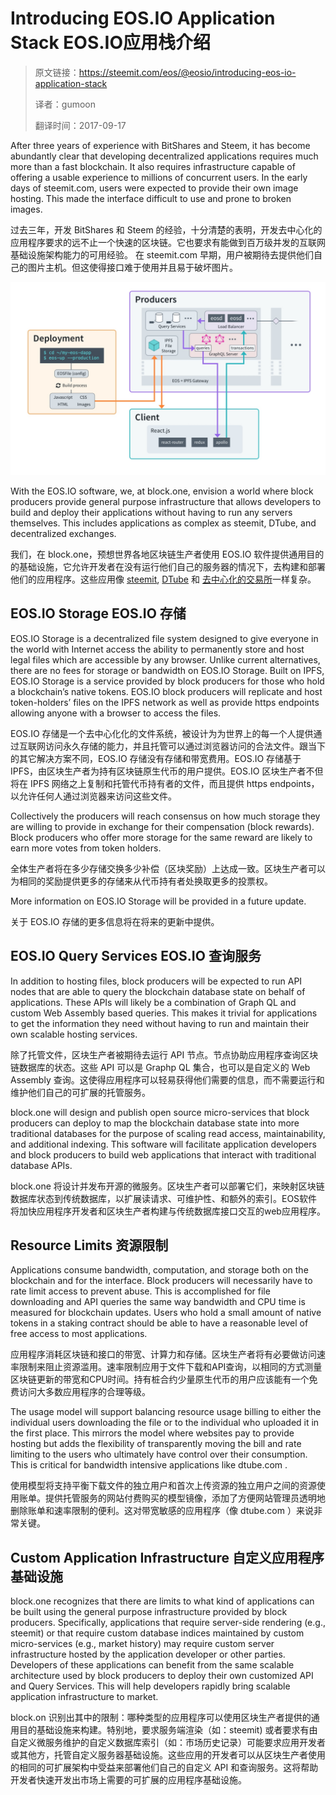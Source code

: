 # Introducing EOS.IO Application Stack EOS.IO应用栈介绍

> 原文链接：https://steemit.com/eos/@eosio/introducing-eos-io-application-stack
> 
> 译者：gumoon
> 
> 翻译时间：2017-09-17

After three years of experience with BitShares and Steem, it has become abundantly clear that developing decentralized applications requires much more than a fast blockchain. It also requires infrastructure capable of offering a usable experience to millions of concurrent users. In the early days of steemit.com, users were expected to provide their own image hosting. This made the interface difficult to use and prone to broken images.

过去三年，开发 BitShares 和 Steem 的经验，十分清楚的表明，开发去中心化的应用程序要求的远不止一个快速的区块链。它也要求有能做到百万级并发的互联网基础设施架构能力的可用经验。
在 steemit.com 早期，用户被期待去提供他们自己的图片主机。但这使得接口难于使用并且易于破坏图片。

![](media/15055489039528.jpg)


With the EOS.IO software, we, at block.one, envision a world where block producers provide general purpose infrastructure that allows developers to build and deploy their applications without having to run any servers themselves. This includes applications as complex as steemit, DTube, and decentralized exchanges.

我们，在 block.one，预想世界各地区块链生产者使用 EOS.IO 软件提供通用目的的基础设施，它允许开发者在没有运行他们自己的服务器的情况下，去构建和部署他们的应用程序。这些应用像 [steemit](https://steemit.com/), [DTube](https://dtube.video/) 和 [去中心化的交易所](https://bitshares.org/)一样复杂。

## EOS.IO Storage EOS.IO 存储

EOS.IO Storage is a decentralized file system designed to give everyone in the world with Internet access the ability to permanently store and host legal files which are accessible by any browser. Unlike current alternatives, there are no fees for storage or bandwidth on EOS.IO Storage. Built on IPFS, EOS.IO Storage is a service provided by block producers for those who hold a blockchain’s native tokens. EOS.IO block producers will replicate and host token-holders’ files on the IPFS network as well as provide https endpoints allowing anyone with a browser to access the files.

EOS.IO 存储是一个去中心化化的文件系统，被设计为为世界上的每一个人提供通过互联网访问永久存储的能力，并且托管可以通过浏览器访问的合法文件。跟当下的其它解决方案不同，EOS.IO 存储没有存储和带宽费用。EOS.IO 存储基于 IPFS，由区块生产者为持有区块链原生代币的用户提供。EOS.IO 区块生产者不但将在 IPFS 网络之上复制和托管代币持有者的文件，而且提供 https endpoints，以允许任何人通过浏览器来访问这些文件。

Collectively the producers will reach consensus on how much storage they are willing to provide in exchange for their compensation (block rewards). Block producers who offer more storage for the same reward are likely to earn more votes from token holders.

全体生产者将在多少存储交换多少补偿（区块奖励）上达成一致。区块生产者可以为相同的奖励提供更多的存储来从代币持有者处换取更多的投票权。

More information on EOS.IO Storage will be provided in a future update.

关于 EOS.IO 存储的更多信息将在将来的更新中提供。

## EOS.IO Query Services EOS.IO 查询服务

In addition to hosting files, block producers will be expected to run API nodes that are able to query the blockchain database state on behalf of applications. These APIs will likely be a combination of Graph QL and custom Web Assembly based queries. This makes it trivial for applications to get the information they need without having to run and maintain their own scalable hosting services.

除了托管文件，区块生产者被期待去运行 API 节点。节点协助应用程序查询区块链数据库的状态。这些 API 可以是 Graphp QL 集合，也可以是自定义的 Web Assembly 查询。这使得应用程序可以轻易获得他们需要的信息，而不需要运行和维护他们自己的可扩展的托管服务。

block.one will design and publish open source micro-services that block producers can deploy to map the blockchain database state into more traditional databases for the purpose of scaling read access, maintainability, and additional indexing. This software will facilitate application developers and block producers to build web applications that interact with traditional database APIs.

block.one 将设计并发布开源的微服务。区块生产者可以部署它们，来映射区块链数据库状态到传统数据库，以扩展读请求、可维护性、和额外的索引。EOS软件将加快应用程序开发者和区块生产者构建与传统数据库接口交互的web应用程序。

## Resource Limits 资源限制

Applications consume bandwidth, computation, and storage both on the blockchain and for the interface. Block producers will necessarily have to rate limit access to prevent abuse. This is accomplished for file downloading and API queries the same way bandwidth and CPU time is measured for blockchain updates. Users who hold a small amount of native tokens in a staking contract should be able to have a reasonable level of free access to most applications.

应用程序消耗区块链和接口的带宽、计算力和存储。区块生产者将有必要做访问速率限制来阻止资源滥用。速率限制应用于文件下载和API查询，以相同的方式测量区块链更新的带宽和CPU时间。持有桩合约少量原生代币的用户应该能有一个免费访问大多数应用程序的合理等级。

The usage model will support balancing resource usage billing to either the individual users downloading the file or to the individual who uploaded it in the first place. This mirrors the model where websites pay to provide hosting but adds the flexibility of transparently moving the bill and rate limiting to the users who ultimately have control over their consumption. This is critical for bandwidth intensive applications like dtube.com .

使用模型将支持平衡下载文件的独立用户和首次上传资源的独立用户之间的资源使用账单。提供托管服务的网站付费购买的模型镜像，添加了方便网站管理员透明地删除账单和速率限制的便利。这对带宽敏感的应用程序（像 dtube.com ）来说非常关键。

## Custom Application Infrastructure 自定义应用程序基础设施

block.one recognizes that there are limits to what kind of applications can be built using the general purpose infrastructure provided by block producers. Specifically, applications that require server-side rendering (e.g., steemit) or that require custom database indices maintained by custom micro-services (e.g., market history) may require custom server infrastructure hosted by the application developer or other parties. Developers of these applications can benefit from the same scalable architecture used by block producers to deploy their own customized API and Query Services. This will help developers rapidly bring scalable application infrastructure to market.

block.on 识别出其中的限制：哪种类型的应用程序可以使用区块生产者提供的通用目的基础设施来构建。特别地，要求服务端渲染（如：steemit) 或者要求有由自定义微服务维护的自定义数据库索引（如：市场历史记录）可能要求应用开发者或其他方，托管自定义服务器基础设施。这些应用的开发者可以从区块生产者使用的相同的可扩展架构中受益来部署他们自己的自定义 API 和查询服务。这将帮助开发者快速开发出市场上需要的可扩展的应用程序基础设施。


